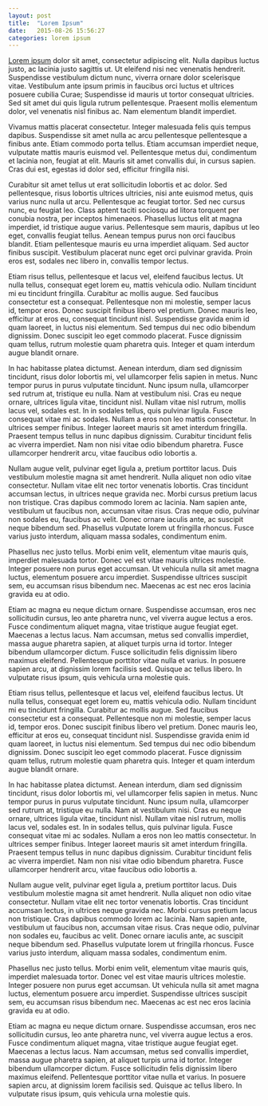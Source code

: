 ```yaml
---
layout: post
title:  "Lorem Ipsum"
date:   2015-08-26 15:56:27
categories: lorem ipsum
---
```

[Lorem ipsum][lorem-ipsum] dolor sit amet, consectetur adipiscing elit. Nulla dapibus luctus justo, ac lacinia justo sagittis ut. Ut eleifend nisi nec venenatis hendrerit. Suspendisse vestibulum dictum nunc, viverra ornare dolor scelerisque vitae. Vestibulum ante ipsum primis in faucibus orci luctus et ultrices posuere cubilia Curae; Suspendisse id mauris ut tortor consequat ultricies. Sed sit amet dui quis ligula rutrum pellentesque. Praesent mollis elementum dolor, vel venenatis nisl finibus ac. Nam elementum blandit imperdiet.

Vivamus mattis placerat consectetur. Integer malesuada felis quis tempus dapibus. Suspendisse sit amet nulla ac arcu pellentesque pellentesque a finibus ante. Etiam commodo porta tellus. Etiam accumsan imperdiet neque, vulputate mattis mauris euismod vel. Pellentesque metus dui, condimentum et lacinia non, feugiat at elit. Mauris sit amet convallis dui, in cursus sapien. Cras dui est, egestas id dolor sed, efficitur fringilla nisi.

Curabitur sit amet tellus ut erat sollicitudin lobortis et ac dolor. Sed pellentesque, risus lobortis ultrices ultricies, nisi ante euismod metus, quis varius nunc nulla ut arcu. Pellentesque ac feugiat tortor. Sed nec cursus nunc, eu feugiat leo. Class aptent taciti sociosqu ad litora torquent per conubia nostra, per inceptos himenaeos. Phasellus luctus elit at magna imperdiet, id tristique augue varius. Pellentesque sem mauris, dapibus ut leo eget, convallis feugiat tellus. Aenean tempus purus non orci faucibus blandit. Etiam pellentesque mauris eu urna imperdiet aliquam. Sed auctor finibus suscipit. Vestibulum placerat nunc eget orci pulvinar gravida. Proin eros est, sodales nec libero in, convallis tempor lectus.

Etiam risus tellus, pellentesque et lacus vel, eleifend faucibus lectus. Ut nulla tellus, consequat eget lorem eu, mattis vehicula odio. Nullam tincidunt mi eu tincidunt fringilla. Curabitur ac mollis augue. Sed faucibus consectetur est a consequat. Pellentesque non mi molestie, semper lacus id, tempor eros. Donec suscipit finibus libero vel pretium. Donec mauris leo, efficitur at eros eu, consequat tincidunt nisl. Suspendisse gravida enim id quam laoreet, in luctus nisi elementum. Sed tempus dui nec odio bibendum dignissim. Donec suscipit leo eget commodo placerat. Fusce dignissim quam tellus, rutrum molestie quam pharetra quis. Integer et quam interdum augue blandit ornare.

In hac habitasse platea dictumst. Aenean interdum, diam sed dignissim tincidunt, risus dolor lobortis mi, vel ullamcorper felis sapien in metus. Nunc tempor purus in purus vulputate tincidunt. Nunc ipsum nulla, ullamcorper sed rutrum at, tristique eu nulla. Nam at vestibulum nisi. Cras eu neque ornare, ultrices ligula vitae, tincidunt nisl. Nullam vitae nisl rutrum, mollis lacus vel, sodales est. In in sodales tellus, quis pulvinar ligula. Fusce consequat vitae mi ac sodales. Nullam a eros non leo mattis consectetur. In ultrices semper finibus. Integer laoreet mauris sit amet interdum fringilla. Praesent tempus tellus in nunc dapibus dignissim. Curabitur tincidunt felis ac viverra imperdiet. Nam non nisi vitae odio bibendum pharetra. Fusce ullamcorper hendrerit arcu, vitae faucibus odio lobortis a.

Nullam augue velit, pulvinar eget ligula a, pretium porttitor lacus. Duis vestibulum molestie magna sit amet hendrerit. Nulla aliquet non odio vitae consectetur. Nullam vitae elit nec tortor venenatis lobortis. Cras tincidunt accumsan lectus, in ultrices neque gravida nec. Morbi cursus pretium lacus non tristique. Cras dapibus commodo lorem ac lacinia. Nam sapien ante, vestibulum ut faucibus non, accumsan vitae risus. Cras neque odio, pulvinar non sodales eu, faucibus ac velit. Donec ornare iaculis ante, ac suscipit neque bibendum sed. Phasellus vulputate lorem ut fringilla rhoncus. Fusce varius justo interdum, aliquam massa sodales, condimentum enim.

Phasellus nec justo tellus. Morbi enim velit, elementum vitae mauris quis, imperdiet malesuada tortor. Donec vel est vitae mauris ultrices molestie. Integer posuere non purus eget accumsan. Ut vehicula nulla sit amet magna luctus, elementum posuere arcu imperdiet. Suspendisse ultrices suscipit sem, eu accumsan risus bibendum nec. Maecenas ac est nec eros lacinia gravida eu at odio.

Etiam ac magna eu neque dictum ornare. Suspendisse accumsan, eros nec sollicitudin cursus, leo ante pharetra nunc, vel viverra augue lectus a eros. Fusce condimentum aliquet magna, vitae tristique augue feugiat eget. Maecenas a lectus lacus. Nam accumsan, metus sed convallis imperdiet, massa augue pharetra sapien, at aliquet turpis urna id tortor. Integer bibendum ullamcorper dictum. Fusce sollicitudin felis dignissim libero maximus eleifend. Pellentesque porttitor vitae nulla et varius. In posuere sapien arcu, at dignissim lorem facilisis sed. Quisque ac tellus libero. In vulputate risus ipsum, quis vehicula urna molestie quis. 

Etiam risus tellus, pellentesque et lacus vel, eleifend faucibus lectus. Ut nulla tellus, consequat eget lorem eu, mattis vehicula odio. Nullam tincidunt mi eu tincidunt fringilla. Curabitur ac mollis augue. Sed faucibus consectetur est a consequat. Pellentesque non mi molestie, semper lacus id, tempor eros. Donec suscipit finibus libero vel pretium. Donec mauris leo, efficitur at eros eu, consequat tincidunt nisl. Suspendisse gravida enim id quam laoreet, in luctus nisi elementum. Sed tempus dui nec odio bibendum dignissim. Donec suscipit leo eget commodo placerat. Fusce dignissim quam tellus, rutrum molestie quam pharetra quis. Integer et quam interdum augue blandit ornare.

In hac habitasse platea dictumst. Aenean interdum, diam sed dignissim tincidunt, risus dolor lobortis mi, vel ullamcorper felis sapien in metus. Nunc tempor purus in purus vulputate tincidunt. Nunc ipsum nulla, ullamcorper sed rutrum at, tristique eu nulla. Nam at vestibulum nisi. Cras eu neque ornare, ultrices ligula vitae, tincidunt nisl. Nullam vitae nisl rutrum, mollis lacus vel, sodales est. In in sodales tellus, quis pulvinar ligula. Fusce consequat vitae mi ac sodales. Nullam a eros non leo mattis consectetur. In ultrices semper finibus. Integer laoreet mauris sit amet interdum fringilla. Praesent tempus tellus in nunc dapibus dignissim. Curabitur tincidunt felis ac viverra imperdiet. Nam non nisi vitae odio bibendum pharetra. Fusce ullamcorper hendrerit arcu, vitae faucibus odio lobortis a.

Nullam augue velit, pulvinar eget ligula a, pretium porttitor lacus. Duis vestibulum molestie magna sit amet hendrerit. Nulla aliquet non odio vitae consectetur. Nullam vitae elit nec tortor venenatis lobortis. Cras tincidunt accumsan lectus, in ultrices neque gravida nec. Morbi cursus pretium lacus non tristique. Cras dapibus commodo lorem ac lacinia. Nam sapien ante, vestibulum ut faucibus non, accumsan vitae risus. Cras neque odio, pulvinar non sodales eu, faucibus ac velit. Donec ornare iaculis ante, ac suscipit neque bibendum sed. Phasellus vulputate lorem ut fringilla rhoncus. Fusce varius justo interdum, aliquam massa sodales, condimentum enim.

Phasellus nec justo tellus. Morbi enim velit, elementum vitae mauris quis, imperdiet malesuada tortor. Donec vel est vitae mauris ultrices molestie. Integer posuere non purus eget accumsan. Ut vehicula nulla sit amet magna luctus, elementum posuere arcu imperdiet. Suspendisse ultrices suscipit sem, eu accumsan risus bibendum nec. Maecenas ac est nec eros lacinia gravida eu at odio.

Etiam ac magna eu neque dictum ornare. Suspendisse accumsan, eros nec sollicitudin cursus, leo ante pharetra nunc, vel viverra augue lectus a eros. Fusce condimentum aliquet magna, vitae tristique augue feugiat eget. Maecenas a lectus lacus. Nam accumsan, metus sed convallis imperdiet, massa augue pharetra sapien, at aliquet turpis urna id tortor. Integer bibendum ullamcorper dictum. Fusce sollicitudin felis dignissim libero maximus eleifend. Pellentesque porttitor vitae nulla et varius. In posuere sapien arcu, at dignissim lorem facilisis sed. Quisque ac tellus libero. In vulputate risus ipsum, quis vehicula urna molestie quis. 

[lorem-ipsum]: http://www.lipsum.com/
